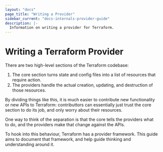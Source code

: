 ```yaml
---
layout: "docs"
page_title: "Writing a Provider"
sidebar_current: "docs-internals-provider-guide"
description: |-
  Information on writing a provider for Terraform.
---
```


# Writing a Terraform Provider

There are two high-level sections of the Terraform codebase:

1. The core section turns state and config files into a list of resources that
   require action. 
2. The providers handle the actual creation, updating, and destruction of those
   resources.
   
By dividing things like this, it is much easier to contribute new functionality
or new APIs to Terraform: contributtors can essentially just trust the core
section to do its job, and only worry about their resources.

One way to think of the separation is that the core tells the providers what to
do, and the providers make that change against the APIs.

To hook into this behaviour, Terraform has a provider framework. This guide
aims to document that framework, and help guide thinking and understanding
around it.
